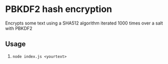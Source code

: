 # PBKDF2 hash encryption

Encrypts some text using a SHA512 algorithm iterated 1000 times over a salt with PBKDF2

## Usage

1. `node index.js <yourtext>`